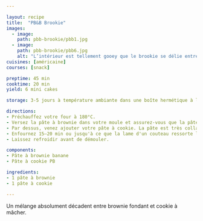 ```yaml
---

layout: recipe
title:  "PB&B Brookie"
images:
  - image:
    path: pbb-brookie/pbb1.jpg
  - image:
    path: pbb-brookie/pbb6.jpg
    alt: "L’intérieur est tellement gooey que le brookie se délie entre les lèvres."
cuisines: [américaine]
courses: [snack]

preptime: 45 min
cooktime: 20 min
yield: 6 mini cakes

storage: 3-5 jours à température ambiante dans une boîte hermétique à l'abri de la lumière et de la chaleur. Ou congélateur pour 2–3 mois. 

directions:
- Préchauffez votre four à 180°C.
- Versez la pâte à brownie dans votre moule et assurez-vous que la pâte soit bien tassée. 
- Par dessus, venez ajouter votre pâte à cookie. La pâte est très collante donc n'hésitez pas à huiler/mouiller vos ustensiles ou vos doigts pour qu'elles soit plus facile à manipuler. Vous pouvez déposer des petites boules par dessus la pâte à brownie pour peu que vous ne laissiez pas trop d'espace entre chaque, pas besoin d'avoir une couche parfaitement lisse. Cette pâte va en effet s'étaler d'elle-même à la cuisson. 
- Enfournez 15–20 min ou jusqu'à ce que la lame d'un couteau ressorte légèrement humide (si vous souhaitez un coeur coulant)
- Laissez refroidir avant de démouler. 

components:
- Pâte à brownie banane
- Pâte à cookie PB

ingredients:
- 1 pâte à brownie
- 1 pâte à cookie

---
```


Un mélange absolument décadent entre brownie fondant et cookie à mâcher.